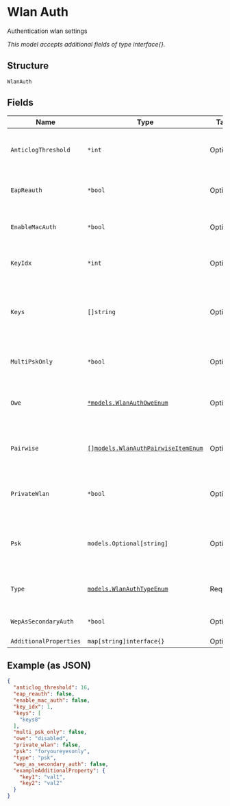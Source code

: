 
# Wlan Auth

Authentication wlan settings

*This model accepts additional fields of type interface{}.*

## Structure

`WlanAuth`

## Fields

| Name | Type | Tags | Description |
|  --- | --- | --- | --- |
| `AnticlogThreshold` | `*int` | Optional | SAE anti-clogging token threshold<br>**Default**: `16`<br>**Constraints**: `>= 16`, `<= 32` |
| `EapReauth` | `*bool` | Optional | Whether to trigger EAP reauth when the session ends<br>**Default**: `false` |
| `EnableMacAuth` | `*bool` | Optional | Whether to enable MAC Auth, uses the same auth_servers<br>**Default**: `false` |
| `KeyIdx` | `*int` | Optional | When `type`==`wep`<br>**Default**: `1`<br>**Constraints**: `>= 1`, `<= 4` |
| `Keys` | `[]string` | Optional | When type=wep, four 10-character or 26-character hex string, null can be used. All keys, if provided, have to be in the same length |
| `MultiPskOnly` | `*bool` | Optional | When `type`==`psk`, whether to only use multi_psk<br>**Default**: `false` |
| `Owe` | [`*models.WlanAuthOweEnum`](../../doc/models/wlan-auth-owe-enum.md) | Optional | if `type`==`open`. enum: `disabled`, `enabled` (means transition mode), `required`<br>**Default**: `"disabled"` |
| `Pairwise` | [`[]models.WlanAuthPairwiseItemEnum`](../../doc/models/wlan-auth-pairwise-item-enum.md) | Optional | When `type`=`psk` or `type`=`eap`, one or more of `wpa1-ccmp`, `wpa1-tkip`, `wpa2-ccmp`, `wpa2-tkip`, `wpa3` |
| `PrivateWlan` | `*bool` | Optional | When `multi_psk_only`==`true`, whether private wlan is enabled<br>**Default**: `false` |
| `Psk` | `models.Optional[string]` | Optional | When `type`==`psk`, 8-64 characters, or 64 hex characters<br>**Constraints**: *Minimum Length*: `8`, *Maximum Length*: `64` |
| `Type` | [`models.WlanAuthTypeEnum`](../../doc/models/wlan-auth-type-enum.md) | Required | enum: `eap`, `eap192`, `open`, `psk`, `psk-tkip`, `psk-wpa2-tkip`, `wep`<br>**Default**: `"open"` |
| `WepAsSecondaryAuth` | `*bool` | Optional | Enable WEP as secondary auth<br>**Default**: `false` |
| `AdditionalProperties` | `map[string]interface{}` | Optional | - |

## Example (as JSON)

```json
{
  "anticlog_threshold": 16,
  "eap_reauth": false,
  "enable_mac_auth": false,
  "key_idx": 1,
  "keys": [
    "keys8"
  ],
  "multi_psk_only": false,
  "owe": "disabled",
  "private_wlan": false,
  "psk": "foryoureyesonly",
  "type": "psk",
  "wep_as_secondary_auth": false,
  "exampleAdditionalProperty": {
    "key1": "val1",
    "key2": "val2"
  }
}
```

